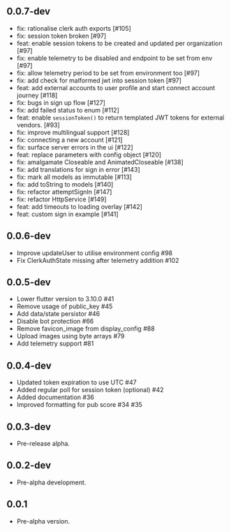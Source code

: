 ## 0.0.7-dev

* fix: rationalise clerk auth exports [#105]
* fix: session token broken [#97]
* feat: enable session tokens to be created and updated per organization [#97]
* fix: enable telemetry to be disabled and endpoint to be set from env [#97]
* fix: allow telemetry period to be set from environment too [#97]
* fix: add check for malformed jwt into session token [#97]
* feat: add external accounts to user profile and start connect account journey [#118]
* fix: bugs in sign up flow [#127]
* fix: add failed status to enum [#112]
* feat: enable `sessionToken()` to return templated JWT tokens for external vendors. [#93]
* fix: improve multilingual support [#128]
* fix: connecting a new account [#121]
* fix: surface server errors in the ui [#122] 
* feat: replace parameters with config object [#120]
* fix: amalgamate Closeable and AnimatedCloseable [#138]
* fix: add translations for sign in error [#143]
* fix: mark all models as immutable [#113] 
* fix: add toString to models [#140]
* fix: refactor attemptSignIn [#147]
* fix: refactor HttpService [#149]
* feat: add timeouts to loading overlay [#142]
* feat: custom sign in example [#141]

## 0.0.6-dev

- Improve updateUser to utilise environment config #98
- Fix ClerkAuthState missing after telemetry addition #102

## 0.0.5-dev

- Lower flutter version to 3.10.0 #41
- Remove usage of public_key #45
- Add data/state persistor #46
- Disable bot protection #66
- Remove favicon_image from display_config #88
- Upload images using byte arrays #79
- Add telemetry support #81

## 0.0.4-dev

- Updated token expiration to use UTC #47
- Added regular poll for session token (optional) #42
- Added documentation #36
- Improved formatting for pub score #34 #35

## 0.0.3-dev

- Pre-release alpha.

## 0.0.2-dev

- Pre-alpha development.

## 0.0.1

- Pre-alpha version.
